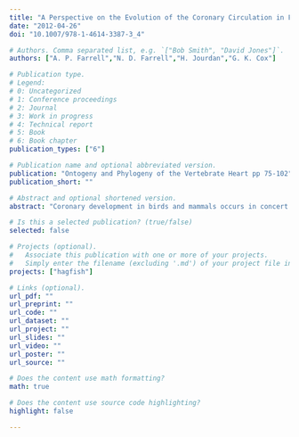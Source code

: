 ```yaml
---
title: "A Perspective on the Evolution of the Coronary Circulation in Fishes and the Transition to Terrestrial Life"
date: "2012-04-26"
doi: "10.1007/978-1-4614-3387-3_4"

# Authors. Comma separated list, e.g. `["Bob Smith", "David Jones"]`.
authors: ["A. P. Farrell","N. D. Farrell","H. Jourdan","G. K. Cox"]

# Publication type.
# Legend:
# 0: Uncategorized
# 1: Conference proceedings
# 2: Journal
# 3: Work in progress
# 4: Technical report
# 5: Book
# 6: Book chapter
publication_types: ["6"]

# Publication name and optional abbreviated version.
publication: "Ontogeny and Phylogeny of the Vertebrate Heart pp 75-102"
publication_short: "" 

# Abstract and optional shortened version.
abstract: "Coronary development in birds and mammals occurs in concert with myocardial compaction, likely in response to myocardial hypoxia. Furthermore, the degree of compaction of a cardiac chamber greatly reflects its work rate. These same driving forces likely featured prominently during the evolution of the coronary circulation among chordates. Yet, the means of supplying oxygen to fish hearts represent solutions that are far more diverse, possibly more complex and certainly more mysterious than those for the adult mammalian heart. To date, a coronary circulation has always been found associated with compact myocardium in fish; this is true for ventricle and the conus arteriosus. However, most fish species likely do not have a coronary circulation, nor do they have a thickened compact myocardium, and instead rely on the other oxygen supply route for the fish heart, the luminal oxygen supply to spongy myocardium. The archetype for the chambered vertebrate heart was likely avascular because no cyclostome has a coronary circulation. Nevertheless, the coronary circulation likely appeared when the first jawed vertebrates evolved because all extant elasmobranchs possess a coronary circulation that supplies the spongy and compact myocardial layers of the ventricle, as well as the compact myocardium of the conus. Extant species of basal teleosts provide evidence of a progressive evolutionary transition toward a loss of conal myocardium and the development of three forms of ventricular anatomy seen among modern day teleost species. The most prominent form is a reversion back to the archetypal spongy ventricle that lacks a coronary circulation. Most of the remaining teleosts have limited the coronary circulation to the outer compact myocardium and left the spongy myocardium avascular. A few species have a highly developed coronary system that serves both the spongy and compact myocardium, as in elasmobranchs. Thus, beyond the highly developed coronary circulations of endothermic sharks and tunas, cardiac evolution among fishes appears to have moved toward independence from a coronary circulation, beginning perhaps in the cyprinid lineage. Indeed, fish hearts comprise at least 30% and most often 100% spongy myocardium. Although air breathing in fishes increased the security of the luminal oxygen supply to the heart, it did not supplant the need for a coronary circulation. Many mysteries still remain regarding the coronary circulation in fishes including the extent to which the spongy myocardium is vascularized."

# Is this a selected publication? (true/false)
selected: false

# Projects (optional).
#   Associate this publication with one or more of your projects.
#   Simply enter the filename (excluding '.md') of your project file in `content/project/`.
projects: ["hagfish"]

# Links (optional).
url_pdf: ""
url_preprint: ""
url_code: ""
url_dataset: ""
url_project: ""
url_slides: ""
url_video: ""
url_poster: ""
url_source: ""

# Does the content use math formatting?
math: true

# Does the content use source code highlighting?
highlight: false

---
```


